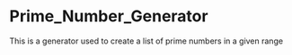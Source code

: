 # Prime_Number_Generator
This is a generator used to create a list of prime numbers in a given range 
